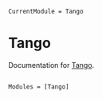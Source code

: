 ```@meta
CurrentModule = Tango
```

# Tango

Documentation for [Tango](https://github.com/marcoso96/Tango.jl).

```@index
```

```@autodocs
Modules = [Tango]
```
